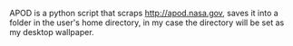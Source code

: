 APOD is a python script that scraps http://apod.nasa.gov,
saves it into a folder in the user's home directory,
in my case the directory will be set as my desktop wallpaper. 
